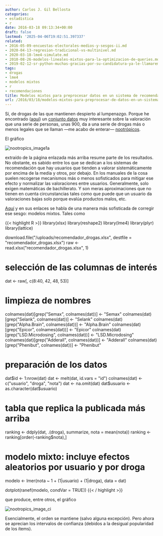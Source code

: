 ```yaml
---
author: Carlos J. Gil Bellosta
categories:
- estadística
- r
date: 2016-03-18 09:13:34+00:00
draft: false
lastmod: '2025-04-06T19:02:51.397337'
related:
- 2016-05-09-encuestas-electorales-medios-y-sesgos-ii.md
- 2020-04-13-regresion-tradicional-vs-multinivel.md
- 2020-03-18-lme4-simulate.md
- 2010-08-26-modelos-lineales-mixtos-para-la-optimizacion-de-queries.md
- 2019-02-12-sr-python-muchas-gracias-por-su-candidatura-ya-le-llamaremos-cuando-tenga-modelos-mixtos.md
tags:
- drogas
- lme4
- modelos mixtos
- r
- recomendaciones
title: Modelos mixtos para preprocesar datos en un sistema de recomendación de drogas
url: /2016/03/18/modelos-mixtos-para-preprocesar-de-datos-en-un-sistema-de-recomendacion-de-drogas/
---
```


Sí, de drogas de las que mantienen despierto al lumpenazgo. Porque he encontrado ([aquí](http://slatestarcodex.com/2016/03/01/2016-nootropics-survey-results/)) un [conjunto datos](/uploads/recomendador_drogas.xlsx) muy interesante sobre la valoración que una serie de personas, unas 900, da a una serie de drogas más o menos legales que se llaman —me acabo de enterar— [nootrópicos](https://es.wikipedia.org/wiki/Nootr%C3%B3picos).

El gráfico

![nootropics_image1a](/wp-uploads/2016/03/nootropics_image1a.png#center)

extraído de la página enlazada más arriba resume parte de los resultados. No obstante, es sabido entre los que se dedican a los sistemas de recomendación que hay usuarios que tienden a valorar sistemáticamente por encima de la media y otros, por debajo. En los manuales de la cosa suelen recogerse mecanismos más o menos sofisticados para mitigar ese efecto y normalizar las valoraciones entre usuarios. Generalmente, solo exigen matemáticas de bachillerato. Y son meras aproximaciones que no tienen en cuenta circunstancias tales como que puede que un usuario da valoraciones bajas solo porque evalúa productos malos, etc.

[Aquí](https://matloff.wordpress.com/2015/11/15/partools-recommender-systems-and-more/) y en sus enlaces se habla de una manera más sofisticada de corregir ese sesgo: modelos mixtos. Tales como

{{< highlight R >}}
library(xlsx)
library(reshape2)
library(lme4)
library(plyr)
library(lattice)

download.file("/uploads/recomendador_drogas.xlsx",
    destfile = "recomendador_drogas.xlsx")
raw <- read.xlsx("recomendador_drogas.xlsx", 1)

# selección de las columnas de interés
dat <- raw[, c(8:40, 42, 48, 53)]

# limpieza de nombres
colnames(dat)[grep("Semax", colnames(dat))] <- "Semax"
colnames(dat)[grep("Selank", colnames(dat))] <- "Selank"
colnames(dat)[grep("Alpha.Brain", colnames(dat))] <- "Alpha.Brain"
colnames(dat)[grep("Epicor", colnames(dat))] <- "Epicor"
colnames(dat)[grep("LSD.Microdosing", colnames(dat))] <- "LSD.Microdosing"
colnames(dat)[grep("Adderall", colnames(dat))] <- "Adderall"
colnames(dat)[grep("Phenibut", colnames(dat))] <- "Phenibut"

# preparación de los datos
dat$id <- 1:nrow(dat)
dat <- melt(dat, id.vars = "id")
colnames(dat) <- c("usuario", "droga", "nota")
dat <- na.omit(dat)
dat$usuario <- as.character(dat$usuario)

# tabla que replica la publicada más arriba
ranking <- ddply(dat, .(droga), summarize, nota = mean(nota))
ranking <- ranking[order(-ranking$nota),]

# modelo mixto: incluye efectos aleatorios por usuario y por droga
modelo <- lmer(nota ~ 1 + (1|usuario) + (1|droga), data = dat)

dotplot(ranef(modelo, condVar = TRUE))
{{< / highlight >}}

que produce, entre otros, el gráfico

![nootropics_image_ci](/wp-uploads/2016/03/nootropics_image_ci.png#center)

Esencialmente, el orden se mantiene (salvo alguna excepción). Pero ahora se aprecian los intervalos de confianza (debidos a la desigual popularidad de los ítems).
